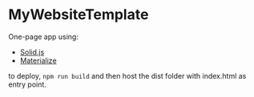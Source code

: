 # MyWebsiteTemplate

One-page app using:  
- [Solid.js](https://www.solidjs.com/)
- [Materialize](https://materializecss.com/)

to deploy, `npm run build` and then host the dist folder with index.html as entry point.
